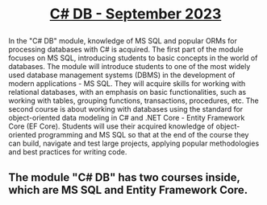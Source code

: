 # <p align="center"><a href="https://softuni.bg/modules/22/csharp-db/1420"> C# DB - September 2023 <a/><p>

In the "C# DB" module, knowledge of MS SQL and popular ORMs for processing databases with C# is acquired. The first part of the module focuses on MS SQL, introducing students to basic concepts in the world of databases. The module will introduce students to one of the most widely used database management systems (DBMS) in the development of modern applications - MS SQL. They will acquire skills for working with relational databases, with an emphasis on basic functionalities, such as working with tables, grouping functions, transactions, procedures, etc. The second course is about working with databases using the standard for object-oriented data modeling in C# and .NET Core - Entity Framework Core (EF Core). 
Students will use their acquired knowledge of object-oriented programming and MS SQL so that at the end of the course they can build, navigate and test large projects, applying popular methodologies and best practices for writing code.

## The module "C# DB" has two courses inside, which are MS SQL and Entity Framework Core.
